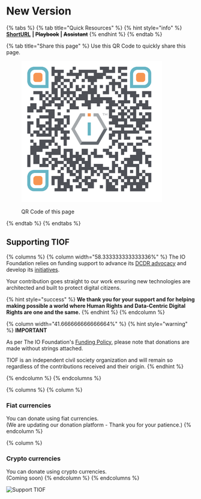# New Version

{% tabs %}
{% tab title="Quick Resources" %}
{% hint style="info" %}
[**ShortURL**](https://short.theiofoundation.org/TIOFDocsSupportUs) **|&#x20;**~~**Playbook**~~**&#x20;|&#x20;**~~**Assistant**~~
{% endhint %}
{% endtab %}

{% tab title="Share this page" %}
Use this QR Code to quickly share this page.

<figure><img src="../../.gitbook/assets/TIOFSupportTheIOFoundation_4096x4096.png" alt="" width="375"><figcaption><p>QR Code of this page</p></figcaption></figure>
{% endtab %}
{% endtabs %}

## Supporting TIOF

{% columns %}
{% column width="58.333333333333336%" %}
The IO Foundation relies on funding support to advance its [DCDR advocacy](https://tiof.click/DCDRAdvocacy) and develop its [initiatives](https://tiof.click/TIOFInitiatives).

Your contribution goes straight to our work ensuring new technologies are architected and built to protect digital citizens.

{% hint style="success" %}
**We thank you for your support and for helping making possible a world where Human Rights and Data-Centric Digital Rights are one and the same.**
{% endhint %}
{% endcolumn %}

{% column width="41.666666666666664%" %}
{% hint style="warning" %}
**IMPORTANT**

As per The IO Foundation's [Funding Policy](https://tiof.click/TIOFPolicyFunding), please note that donations are made without strings attached.

TIOF is an independent civil society organization and will remain so regardless of the contributions received and their origin.
{% endhint %}


{% endcolumn %}
{% endcolumns %}

{% columns %}
{% column %}
### Fiat currencies

You can donate using fiat currencies.\
(We are updating our donation platform - Thank you for your patience.)
{% endcolumn %}

{% column %}
### Crypto currencies

You can donate using crypto currencies.\
(Coming soon)
{% endcolumn %}
{% endcolumns %}







![Support TIOF](<../../.gitbook/assets/\[TIOF] Comms \[P] TIOF Website Donate ENG v1.0.png>)

